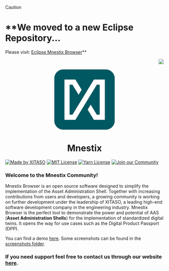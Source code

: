 > [!CAUTION]
> # **We moved to a new Eclipse Repository...
> Please visit: [Eclipse Mnestix Browser](https://github.com/eclipse-mnestix/mnestix-browser)**

<p align="right">
  <picture>
    <source srcset="src/assets/XitasoLogo.svg"  media="(prefers-color-scheme: dark)">
    <img src="src/assets/XitasoLogoBlack.svg" width=20%>
  </picture>
</p>
<p align="center">
 <img src="public/android-chrome-192x192.png" alt="Mnestix Logo">
</p>
<h1 style="text-align: center">Mnestix</h1>

[![Made by XITASO](https://img.shields.io/badge/Made_by_XITASO-005962?style=flat-square)](https://xitaso.com/)
[![MIT License](https://img.shields.io/badge/License-MIT-005962.svg?style=flat-square)](https://choosealicense.com/licenses/mit/)
[![Yarn License](https://img.shields.io/badge/YARN-V1.22.22-005962?style=flat-square)]()
[![Join our Community](https://img.shields.io/badge/Join_our_Community-005962?style=flat-square)](https://xitaso.com/kompetenzen/mnestix/#support)

### Welcome to the Mnestix Community!

Mnestix Browser is an open source software designed to simplify the implementation of the Asset Administration Shell.
Together
with increasing contributions from users and developers, a growing community is working on further development under the
leadership of XITASO, a leading high-end software development company in the engineering industry.
Mnestix Browser is the perfect tool to demonstrate the power and potential of AAS (**Asset Administration Shells**) for
the
implementation of standardized digital twins. It opens the way for use cases such as the Digital Product Passport (DPP).

You can find a demo [here](https://mnestix-prod.azurewebsites.net/).
Some screenshots can be found in the [screenshots folder](screenshots).

### **If you need support feel free to contact us through our website [here](https://xitaso.com/kompetenzen/mnestix/#support).**
